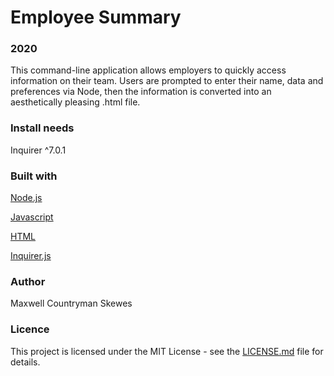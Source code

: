# Employee Summary
### 2020

This command-line application allows employers to quickly access information on their team. Users are prompted to enter their name, data and preferences via Node, then the information is converted into an aesthetically pleasing .html file.

### Install needs
Inquirer ^7.0.1

### Built with
[Node.js](https://nodejs.org/en/)

[Javascript](https://www.javascript.com/)

[HTML](https://html.com/)

[Inquirer.js](https://www.npmjs.com/package/inquirer)

### Author
Maxwell Countryman Skewes

### Licence
This project is licensed under the MIT License - see the [LICENSE.md](LICENSE.md) file for details.
